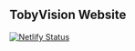 
## TobyVision Website

[![Netlify Status](https://api.netlify.com/api/v1/badges/86bca1e3-ba33-4ac4-8fb6-9a02db8a04e8/deploy-status)](https://app.netlify.com/sites/tobyvision/deploys)
